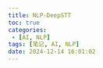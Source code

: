 ```yaml
---
title: NLP-DeepSTT
toc: true
categories:
 - [AI, NLP]
tags: [笔记, AI, NLP]
date: 2024-12-14 16:01:02
---
```


<!-- more -->
